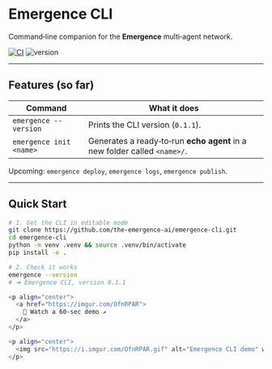 # Emergence CLI

Command‑line companion for the **Emergence** multi‑agent network.

[![CI](https://github.com/the-emergence-ai/emergence-cli/actions/workflows/ci.yml/badge.svg)](https://github.com/the-emergence-ai/emergence-cli/actions)
![version](https://img.shields.io/badge/cli-v0.1.1-blue)

---

## Features (so far)

| Command | What it does |
|---------|--------------|
| `emergence --version` | Prints the CLI version (`0.1.1`). |
| `emergence init <name>` | Generates a ready‑to‑run **echo agent** in a new folder called `<name>/`. |

Upcoming: `emergence deploy`, `emergence logs`, `emergence publish`.

---

## Quick Start

```bash
# 1. Get the CLI in editable mode
git clone https://github.com/the-emergence-ai/emergence-cli.git
cd emergence-cli
python -m venv .venv && source .venv/bin/activate
pip install -e .

# 2. Check it works
emergence --version
# ➜ Emergence CLI, version 0.1.1

<p align="center">
  <a href="https://imgur.com/OfnRPAR">
    🎥 Watch a 60‑sec demo ↗
  </a>
</p>

<p align="center">
  <img src="https://i.imgur.com/OfnRPAR.gif" alt="Emergence CLI demo" width="700"/>
</p>

